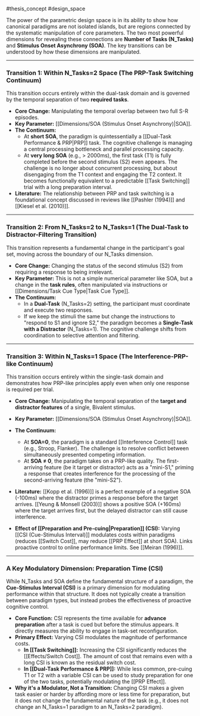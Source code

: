 #thesis_concept #design_space

The power of the parametric design space is in its ability to show how canonical paradigms are not isolated islands, but are regions connected by the systematic manipulation of core parameters. The two most powerful dimensions for revealing these connections are **Number of Tasks (N_Tasks)** and **Stimulus Onset Asynchrony (SOA)**. The key transitions can be understood by how these dimensions are manipulated.

---
### Transition 1: Within N_Tasks=2 Space (The PRP-Task Switching Continuum)

This transition occurs entirely within the dual-task domain and is governed by the temporal separation of two **required tasks**.
- **Core Change:** Manipulating the temporal overlap between two full S-R episodes.
- **Key Parameter:** [[Dimensions/SOA (Stimulus Onset Asynchrony)|SOA]].
- **The Continuum:**
    - At **short SOA**, the paradigm is quintessentially a [[Dual-Task Performance & PRP|PRP]] task. The cognitive challenge is managing a central processing bottleneck and parallel processing capacity.
    - At **very long SOA** (e.g., > 2000ms), the first task (T1) is fully completed before the second stimulus (S2) even appears. The challenge is no longer about concurrent processing, but about disengaging from the T1 context and engaging the T2 context. It becomes functionally equivalent to a predictable [[Task Switching]] trial with a long preparation interval.
- **Literature:** The relationship between PRP and task switching is a foundational concept discussed in reviews like [[Pashler (1994)]] and [[Kiesel et al. (2010)]].

---
### Transition 2: From N_Tasks=2 to N_Tasks=1 (The Dual-Task to Distractor-Filtering Transition)

This transition represents a fundamental change in the participant's goal set, moving across the boundary of our N_Tasks dimension.
- **Core Change:** Changing the status of the second stimulus (S2) from requiring a response to being irrelevant.
- **Key Parameter:** This is not a simple numerical parameter like SOA, but a change in the **task rules**, often manipulated via instructions or [[Dimensions/Task Cue Type|Task Cue Type]].
- **The Continuum:**
    - In a **Dual-Task** (N_Tasks=2) setting, the participant must coordinate and execute two responses.
    - If we keep the stimuli the same but change the instructions to "respond to S1 and ignore S2," the paradigm becomes a **Single-Task with a Distractor** (N_Tasks=1). The cognitive challenge shifts from coordination to selective attention and filtering.

---
### Transition 3: Within N_Tasks=1 Space (The Interference-PRP-like Continuum)

This transition occurs entirely within the single-task domain and demonstrates how PRP-like principles apply even when only one response is required per trial.
- **Core Change:** Manipulating the temporal separation of the **target and distractor features** of a single, Bivalent stimulus.
- **Key Parameter:** [[Dimensions/SOA (Stimulus Onset Asynchrony)|SOA]].
- **The Continuum:**
    - At **SOA=0**, the paradigm is a standard [[Interference Control]] task (e.g., Stroop, Flanker). The challenge is to resolve conflict between simultaneously presented competing information.
    - At **SOA ≠ 0**, the paradigm takes on a PRP-like quality. The first-arriving feature (be it target or distractor) acts as a "mini-S1," priming a response that creates interference for the processing of the second-arriving feature (the "mini-S2").
- **Literature:** [[Kopp et al. (1996)]] is a perfect example of a negative SOA (-100ms) where the distractor primes a response before the target arrives. [[Yeung & Monsell (2003)]] shows a positive SOA (+160ms) where the target arrives first, but the delayed distractor can still cause interference.

- **Effect of [[Preparation and Pre-cuing|Preparation]] (CSI):** Varying [[CSI (Cue-Stimulus Interval)]] modulates costs within paradigms (reduces [[Switch Cost]], may reduce [[PRP Effect]] at short SOA). Links proactive control to online performance limits. See [[Meiran (1996)]].

---
### A Key Modulatory Dimension: Preparation Time (CSI)

While N_Tasks and SOA define the fundamental structure of a paradigm, the **Cue-Stimulus Interval (CSI)** is a primary dimension for modulating performance within that structure. It does not typically create a transition between paradigm types, but instead probes the effectiveness of proactive cognitive control.

- **Core Function:** CSI represents the time available for **advance preparation** after a task is cued but before the stimulus appears. It directly measures the ability to engage in task-set reconfiguration.
- **Primary Effect:** Varying CSI modulates the magnitude of performance costs.
    - **In [[Task Switching]]:** Increasing the CSI significantly reduces the [[Effects/Switch Cost]]. The amount of cost that remains even with a long CSI is known as the residual switch cost.
    - **In [[Dual-Task Performance & PRP]]:** While less common, pre-cuing T1 or T2 with a variable CSI can be used to study preparation for one of the two tasks, potentially modulating the [[PRP Effect]].
- **Why it's a Modulator, Not a Transition:** Changing CSI makes a given task easier or harder by affording more or less time for preparation, but it does not change the fundamental nature of the task (e.g., it does not change an N_Tasks=1 paradigm to an N_Tasks=2 paradigm).